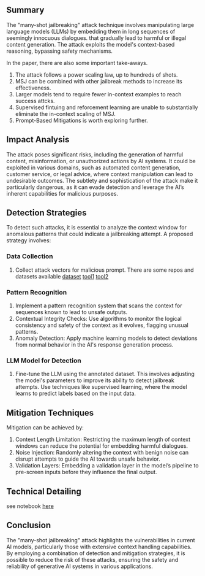 ## Summary
The "many-shot jailbreaking" attack technique involves manipulating large language models (LLMs) by embedding them in long sequences of seemingly innocuous dialogues. that gradually lead to harmful or illegal content generation. The attack exploits the model's context-based reasoning, bypassing safety mechanisms.

In the paper, there are also some important take-aways.
1. The attack follows a power scaling law, up to hundreds of shots. 
2. MSJ can be combined with other jailbreak methods to increase its effectiveness. 
3. Larger models tend to require fewer in-context examples to reach success attcks. 
4. Supervised fintuing and reforcement learning are unable to substantially eliminate the in-context scaling of MSJ. 
5. Prompt-Based Mitigations is worth exploring further. 


## Impact Analysis
The attack poses significant risks, including the generation of harmful content, misinformation, or unauthorized actions by AI systems. It could be exploited in various domains, such as automated content generation, customer service, or legal advice, where context manipulation can lead to undesirable outcomes. The subtlety and sophistication of the attack make it particularly dangerous, as it can evade detection and leverage the AI’s inherent capabilities for malicious purposes.

## Detection Strategies
To detect such attacks, it is essential to analyze the context window for anomalous patterns that could indicate a jailbreaking attempt. A proposed strategy involves:



### Data Collection
1. Collect attack vectors for malicious prompt. There are some repos and datasets available [dataset](https://github.com/centerforaisafety/HarmBench/blob/main/data/behavior_datasets/harmbench_behaviors_text_all.csv) [tool1](https://github.com/BronyaCat/Many-Shot-Generator) [tool2](https://github.com/Azure/PyRIT/tree/main)

### Pattern Recognition
1. Implement a pattern recognition system that scans the context for sequences known to lead to unsafe outputs.
2. Contextual Integrity Checks: Use algorithms to monitor the logical consistency and safety of the context as it evolves, flagging unusual patterns.
3. Anomaly Detection: Apply machine learning models to detect deviations from normal behavior in the AI's response generation process.

### LLM Model for Detection

1. Fine-tune the LLM using the annotated dataset. This involves adjusting the model's parameters to improve its ability to detect jailbreak attempts. Use techniques like supervised learning, where the model learns to predict labels based on the input data. 

## Mitigation Techniques
Mitigation can be achieved by:

1. Context Length Limitation: Restricting the maximum length of context windows can reduce the potential for embedding harmful dialogues.
2. Noise Injection: Randomly altering the context with benign noise can disrupt attempts to guide the AI towards unsafe behavior.
3. Validation Layers: Embedding a validation layer in the model’s pipeline to pre-screen inputs before they influence the final output.

## Technical Detailing
see notebook [here](./msj.ipynb)

## Conclusion
The "many-shot jailbreaking" attack highlights the vulnerabilities in current AI models, particularly those with extensive context handling capabilities. By employing a combination of detection and mitigation strategies, it is possible to reduce the risk of these attacks, ensuring the safety and reliability of generative AI systems in various applications.